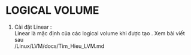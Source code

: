 # LOGICAL VOLUME  

1. Cài đặt Linear :  
Linear là mặc định của các logical volume khi được tạo . Xem bài viết sau  
/Linux/LVM/docs/Tim_Hieu_LVM.md